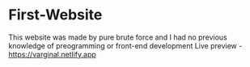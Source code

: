 # First-Website
This website was made by pure brute force and I had no previous knowledge of preogramming or front-end development
Live preview - https://varginal.netlify.app
